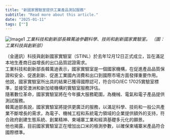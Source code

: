 ```yaml
---
title: "新國家實驗室提供工業產品測試服務"
subtitle: "Read more about this article."
date: "2025-01-11"
tags: [""]
---
```


![Image1](/thumbnails/New-National-Lab.jpg "Meeting")
*工業科技和創新部長韓萬迪參觀科學、技術和創新國家實驗室。 （圖：工業科技與創新部）*

（金邊訊）科技與創新國家實驗室（STINL）於去年12月12日正式成立，旨在滿足本地生產商日益增長的出口品質認證需求。
<br/>
工業科技和創新部長韓萬迪表示，國家實驗室是一個國家機構，在促進產品品質保證和安全、促進創新、促進工業國內消費和出口到國際市場方面發揮重要作用。
<br/>
他說，國家實驗室所出具的結果已獲得國際認可，符合ISO/IEC 17025實驗室標準，並接受澳洲和新加坡機構的實驗室服務評估。
<br/>
隨著數位革命，國家實驗室將在今年擴大服務範圍，為機械、電氣和電子產品提供測試服務。
<br/>
韓萬迪部長說，國家實驗室將提供更廣泛的服務，以滿足科學、技術和一般公共產業不斷增長的需求，為電子、機械工程和系統電力領域的企業提供額外的支持，符合政府創建生態系統、創業精神、柬埔寨工業​​和經濟基礎多元化的願景。
<br/>
他也揭露，目前國家實驗室正在增加出口米的檢測參數，以確保柬埔寨米產品符合國際標準。